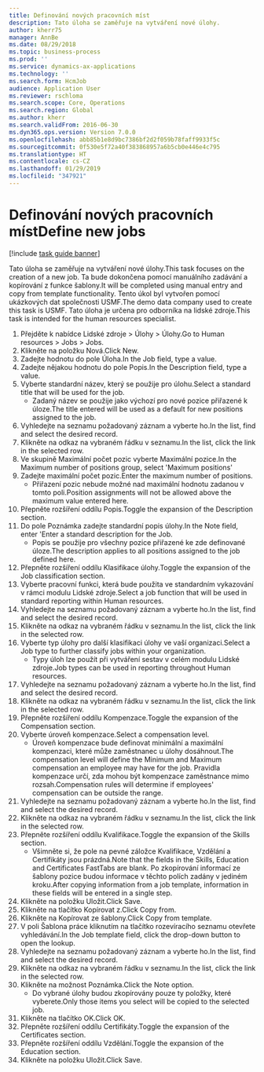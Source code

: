 ```yaml
---
title: Definování nových pracovních míst
description: Tato úloha se zaměřuje na vytváření nové úlohy.
author: kherr75
manager: AnnBe
ms.date: 08/29/2018
ms.topic: business-process
ms.prod: ''
ms.service: dynamics-ax-applications
ms.technology: ''
ms.search.form: HcmJob
audience: Application User
ms.reviewer: rschloma
ms.search.scope: Core, Operations
ms.search.region: Global
ms.author: kherr
ms.search.validFrom: 2016-06-30
ms.dyn365.ops.version: Version 7.0.0
ms.openlocfilehash: abb85b1e8d9bc7386bf2d2f059b78faff9933f5c
ms.sourcegitcommit: 0f530e5f72a40f383868957a6b5cb0e446e4c795
ms.translationtype: HT
ms.contentlocale: cs-CZ
ms.lasthandoff: 01/29/2019
ms.locfileid: "347921"
---
```

# <a name="define-new-jobs"></a><span data-ttu-id="0ca54-103">Definování nových pracovních míst</span><span class="sxs-lookup"><span data-stu-id="0ca54-103">Define new jobs</span></span>

[!include [task guide banner](../../includes/task-guide-banner.md)]

<span data-ttu-id="0ca54-104">Tato úloha se zaměřuje na vytváření nové úlohy.</span><span class="sxs-lookup"><span data-stu-id="0ca54-104">This task focuses on the creation of a new job.</span></span> <span data-ttu-id="0ca54-105">Ta bude dokončena pomocí manuálního zadávání a kopírování z funkce šablony.</span><span class="sxs-lookup"><span data-stu-id="0ca54-105">It will be completed using manual entry and copy from template functionality.</span></span> <span data-ttu-id="0ca54-106">Tento úkol byl vytvořen pomocí ukázkových dat společnosti USMF.</span><span class="sxs-lookup"><span data-stu-id="0ca54-106">The demo data company used to create this task is USMF.</span></span> <span data-ttu-id="0ca54-107">Tato úloha je určena pro odborníka na lidské zdroje.</span><span class="sxs-lookup"><span data-stu-id="0ca54-107">This task is intended for the human resources specialist.</span></span>

1. <span data-ttu-id="0ca54-108">Přejděte k nabídce Lidské zdroje > Úlohy > Úlohy.</span><span class="sxs-lookup"><span data-stu-id="0ca54-108">Go to Human resources > Jobs > Jobs.</span></span>
2. <span data-ttu-id="0ca54-109">Klikněte na položku Nová.</span><span class="sxs-lookup"><span data-stu-id="0ca54-109">Click New.</span></span>
3. <span data-ttu-id="0ca54-110">Zadejte hodnotu do pole Úloha.</span><span class="sxs-lookup"><span data-stu-id="0ca54-110">In the Job field, type a value.</span></span>
4. <span data-ttu-id="0ca54-111">Zadejte nějakou hodnotu do pole Popis.</span><span class="sxs-lookup"><span data-stu-id="0ca54-111">In the Description field, type a value.</span></span>
5. <span data-ttu-id="0ca54-112">Vyberte standardní název, který se použije pro úlohu.</span><span class="sxs-lookup"><span data-stu-id="0ca54-112">Select a standard title that will be used for the job.</span></span> 
    * <span data-ttu-id="0ca54-113">Zadaný název se použije jako výchozí pro nové pozice přiřazené k úloze.</span><span class="sxs-lookup"><span data-stu-id="0ca54-113">The title entered will be used as a default for new positions assigned to the job.</span></span>  
6. <span data-ttu-id="0ca54-114">Vyhledejte na seznamu požadovaný záznam a vyberte ho.</span><span class="sxs-lookup"><span data-stu-id="0ca54-114">In the list, find and select the desired record.</span></span>
7. <span data-ttu-id="0ca54-115">Klikněte na odkaz na vybraném řádku v seznamu.</span><span class="sxs-lookup"><span data-stu-id="0ca54-115">In the list, click the link in the selected row.</span></span>
8. <span data-ttu-id="0ca54-116">Ve skupině Maximální počet pozic vyberte Maximální pozice.</span><span class="sxs-lookup"><span data-stu-id="0ca54-116">In the Maximum number of positions group, select 'Maximum positions'</span></span>
9. <span data-ttu-id="0ca54-117">Zadejte maximální počet pozic.</span><span class="sxs-lookup"><span data-stu-id="0ca54-117">Enter the maximum number of positions.</span></span> 
    * <span data-ttu-id="0ca54-118">Přiřazení pozic nebude možné nad maximální hodnotu zadanou v tomto poli.</span><span class="sxs-lookup"><span data-stu-id="0ca54-118">Position assignments will not be allowed above the maximum value entered here.</span></span>  
10. <span data-ttu-id="0ca54-119">Přepněte rozšíření oddílu Popis.</span><span class="sxs-lookup"><span data-stu-id="0ca54-119">Toggle the expansion of the Description section.</span></span>
11. <span data-ttu-id="0ca54-120">Do pole Poznámka zadejte standardní popis úlohy.</span><span class="sxs-lookup"><span data-stu-id="0ca54-120">In the Note field, enter 'Enter a standard description for the Job.</span></span>
    * <span data-ttu-id="0ca54-121">Popis se použije pro všechny pozice přiřazené ke zde definované úloze.</span><span class="sxs-lookup"><span data-stu-id="0ca54-121">The description applies to all positions assigned to the job defined here.</span></span>  
12. <span data-ttu-id="0ca54-122">Přepněte rozšíření oddílu Klasifikace úlohy.</span><span class="sxs-lookup"><span data-stu-id="0ca54-122">Toggle the expansion of the Job classification section.</span></span>
13. <span data-ttu-id="0ca54-123">Vyberte pracovní funkci, která bude použita ve standardním vykazování v rámci modulu Lidské zdroje.</span><span class="sxs-lookup"><span data-stu-id="0ca54-123">Select a job function that will be used in standard reporting within Human resources.</span></span>
14. <span data-ttu-id="0ca54-124">Vyhledejte na seznamu požadovaný záznam a vyberte ho.</span><span class="sxs-lookup"><span data-stu-id="0ca54-124">In the list, find and select the desired record.</span></span>
15. <span data-ttu-id="0ca54-125">Klikněte na odkaz na vybraném řádku v seznamu.</span><span class="sxs-lookup"><span data-stu-id="0ca54-125">In the list, click the link in the selected row.</span></span>
16. <span data-ttu-id="0ca54-126">Vyberte typ úlohy pro další klasifikaci úlohy ve vaší organizaci.</span><span class="sxs-lookup"><span data-stu-id="0ca54-126">Select a Job type to further classify jobs within your organization.</span></span> 
    * <span data-ttu-id="0ca54-127">Typy úloh lze použít při vytváření sestav v celém modulu Lidské zdroje.</span><span class="sxs-lookup"><span data-stu-id="0ca54-127">Job types can be used in reporting throughout Human resources.</span></span>  
17. <span data-ttu-id="0ca54-128">Vyhledejte na seznamu požadovaný záznam a vyberte ho.</span><span class="sxs-lookup"><span data-stu-id="0ca54-128">In the list, find and select the desired record.</span></span>
18. <span data-ttu-id="0ca54-129">Klikněte na odkaz na vybraném řádku v seznamu.</span><span class="sxs-lookup"><span data-stu-id="0ca54-129">In the list, click the link in the selected row.</span></span>
19. <span data-ttu-id="0ca54-130">Přepněte rozšíření oddílu Kompenzace.</span><span class="sxs-lookup"><span data-stu-id="0ca54-130">Toggle the expansion of the Compensation section.</span></span>
20. <span data-ttu-id="0ca54-131">Vyberte úroveň kompenzace.</span><span class="sxs-lookup"><span data-stu-id="0ca54-131">Select a compensation level.</span></span>
    * <span data-ttu-id="0ca54-132">Úroveň kompenzace bude definovat minimální a maximální kompenzaci, které může zaměstnanec u úlohy dosáhnout.</span><span class="sxs-lookup"><span data-stu-id="0ca54-132">The compensation level will define the Minimum and Maximum compensation an employee may have for the job.</span></span> <span data-ttu-id="0ca54-133">Pravidla kompenzace určí, zda mohou být kompenzace zaměstnance mimo rozsah.</span><span class="sxs-lookup"><span data-stu-id="0ca54-133">Compensation rules will determine if employees' compensation can be outside the range.</span></span>  
21. <span data-ttu-id="0ca54-134">Vyhledejte na seznamu požadovaný záznam a vyberte ho.</span><span class="sxs-lookup"><span data-stu-id="0ca54-134">In the list, find and select the desired record.</span></span>
22. <span data-ttu-id="0ca54-135">Klikněte na odkaz na vybraném řádku v seznamu.</span><span class="sxs-lookup"><span data-stu-id="0ca54-135">In the list, click the link in the selected row.</span></span>
23. <span data-ttu-id="0ca54-136">Přepněte rozšíření oddílu Kvalifikace.</span><span class="sxs-lookup"><span data-stu-id="0ca54-136">Toggle the expansion of the Skills section.</span></span>
    * <span data-ttu-id="0ca54-137">Všimněte si, že pole na pevné záložce Kvalifikace, Vzdělání a Certifikáty jsou prázdná.</span><span class="sxs-lookup"><span data-stu-id="0ca54-137">Note that the fields in the Skills, Education and Certificates FastTabs are blank.</span></span> <span data-ttu-id="0ca54-138">Po zkopírování informací ze šablony pozice budou informace v těchto polích zadány v jediném kroku.</span><span class="sxs-lookup"><span data-stu-id="0ca54-138">After copying information from a job template, information in these fields will be entered in a single step.</span></span>   
24. <span data-ttu-id="0ca54-139">Klikněte na položku Uložit.</span><span class="sxs-lookup"><span data-stu-id="0ca54-139">Click Save.</span></span>
25. <span data-ttu-id="0ca54-140">Klikněte na tlačítko Kopírovat z.</span><span class="sxs-lookup"><span data-stu-id="0ca54-140">Click Copy from.</span></span>
26. <span data-ttu-id="0ca54-141">Klikněte na Kopírovat ze šablony.</span><span class="sxs-lookup"><span data-stu-id="0ca54-141">Click Copy from template.</span></span>
27. <span data-ttu-id="0ca54-142">V poli Šablona práce kliknutím na tlačítko rozevíracího seznamu otevřete vyhledávání.</span><span class="sxs-lookup"><span data-stu-id="0ca54-142">In the Job template field, click the drop-down button to open the lookup.</span></span>
28. <span data-ttu-id="0ca54-143">Vyhledejte na seznamu požadovaný záznam a vyberte ho.</span><span class="sxs-lookup"><span data-stu-id="0ca54-143">In the list, find and select the desired record.</span></span>
29. <span data-ttu-id="0ca54-144">Klikněte na odkaz na vybraném řádku v seznamu.</span><span class="sxs-lookup"><span data-stu-id="0ca54-144">In the list, click the link in the selected row.</span></span>
30. <span data-ttu-id="0ca54-145">Klikněte na možnost Poznámka.</span><span class="sxs-lookup"><span data-stu-id="0ca54-145">Click the Note option.</span></span>
    * <span data-ttu-id="0ca54-146">Do vybrané úlohy budou zkopírovány pouze ty položky, které vyberete.</span><span class="sxs-lookup"><span data-stu-id="0ca54-146">Only those items you select will be copied to the selected job.</span></span>    
31. <span data-ttu-id="0ca54-147">Klikněte na tlačítko OK.</span><span class="sxs-lookup"><span data-stu-id="0ca54-147">Click OK.</span></span>
32. <span data-ttu-id="0ca54-148">Přepněte rozšíření oddílu Certifikáty.</span><span class="sxs-lookup"><span data-stu-id="0ca54-148">Toggle the expansion of the Certificates section.</span></span>
33. <span data-ttu-id="0ca54-149">Přepněte rozšíření oddílu Vzdělání.</span><span class="sxs-lookup"><span data-stu-id="0ca54-149">Toggle the expansion of the Education section.</span></span>
34. <span data-ttu-id="0ca54-150">Klikněte na položku Uložit.</span><span class="sxs-lookup"><span data-stu-id="0ca54-150">Click Save.</span></span>

